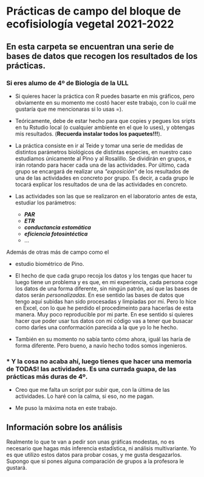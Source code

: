 # Prácticas de campo del bloque de ecofisiología vegetal 2021-2022

## En esta carpeta se encuentran una serie de bases de datos que recogen los resultados de los prácticas. 

### Si eres alumo de 4º de Biología de la ULL

* Si quieres hacer la práctica con R puedes basarte en mis gráficos, pero obviamente en su momento me costó hacer este trabajo, con lo cuál me gustaría que me mencionaras si lo usas =). 

* Teóricamente, debe de estar hecho para que copies y pegues los sripts en tu Rstudio local (o cualquier ambiente en el que lo uses), y obtengas mis resultados. (**Recuerda instalar todos los paquetes!!!**).

* La práctica consiste en ir al Teide y tomar una serie de medidas de distintos parámetros biológicos de distintas especies, en nuestro caso estudiamos únicamente al Pino y al Rosalillo. Se dividirán en grupos, e irán rotando para hacer cada una de las actividades. Por último, cada grupo se encargará de realizar una *"exposición"* de los resultados de una de las actividades en concreto por grupo. Es decir, a cada grupo le tocará explicar los resultados de una de las actividades en concreto.

* Las actividades son las que se realizaron en el laboratorio antes de esta, estudiar los parámetros: 
  - ***PAR***
  - ***ETR***
  - ***conductancia estomática***
  - ***eficiencia fotosintéctica***
  - ... 
  
Además de otras más de campo como el 
  - estudio biométrico de Pino. 

* El hecho de que cada grupo recoja los datos y los tengas que hacer tu luego tiene un problema y es que, en mi experiencia, cada persona coge los datos de una forma diferente, sin ningún patrón, así que las bases de datos serán *personalizadas*. En ese sentido las bases de datos que tengo aquí subidas han sido procesadas y limpiadas por mí. Pero lo hice en Excel, con lo que he perdido el procedimeinto para hacerlas de esta manera. Muy poco reproducible por mi parte. En ese sentido si quieres hacer que poder usar tus datos con mi código vas a tener que busacar como darles una conformación parecida a la que yo lo he hecho.

* También en su momento no sabía tanto cómo ahora, iguál las haría de forma diferente. Pero bueno, a navío hecho todos somos ingenieros.
  
### * Y la cosa no acaba ahí, luego tienes que hacer una memoria de TODAS! las actividades. Es una currada guapa, de las prácticas más duras de 4º.

* Creo que me falta un script por subir que, con la última de las actividades. Lo haré con la calma, si eso, no me pagan.

* Me puso la máxima nota en este trabajo.

## Información sobre los análisis

Realmente lo que te van a pedir son unas gráficas modestas, no es necesario que hagas más inferencia estadística, ni análisis multivariante. Yo es que utilizo estos datos para probar cosas, y me gusta desgazarlos. Supongo que si pones alguna comparación de grupos a la profesora le gustará.
